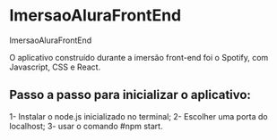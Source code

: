 # ImersaoAluraFrontEnd
ImersaoAluraFrontEnd

O aplicativo construído durante a imersão front-end foi o Spotify, com Javascript, CSS e React.

## Passo a passo para inicializar o aplicativo:
1- Instalar o node.js inicializado no terminal;
2- Escolher uma porta do localhost;
3- usar o comando  #npm start.

